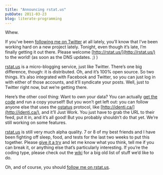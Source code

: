 ```yaml
---
title: "Announcing rstat.us"
pubDate: 2011-03-23
blog: literate-programming
---
```



Whew.

If you’ve been [following me on Twitter](http://twitter.com/steveklabnik) at all lately, you’ll know that I’ve been working hard on a new project lately. Tonight, even though it’s late, I’m finally getting it out there. Please welcome [http://rstat.us/](http://rstat.us/) to the world! (as soon as the DNS updates. ;) )

[rstat.us](http://rstat.us/) is a micro-blogging service, just like Twitter. There’s one big difference, though: it is distributed. Oh, and it’s 100% open source. So two things. It’s also integrated with Facebook and Twitter, so you can just log in with either of those accounts, and it’ll syndicate your posts. Well, just to Twitter right now, but we’re getting there.

Here’s the other cool thing: Want to own your data? You can actually [get the code](http://github.com/hotsh/rstat.us) and run a copy yourself! But you won’t get left out: you can follow anyone else that uses the [ostatus](http://ostatus.org/) protocol, like [http://identi.ca/](http://identi.ca/), and it’ll Just Work. You just have to grab the URL to their feed, put it in, and it’s all good! But you probably shouldn’t do that yet. We’re still working on some features.

[rstat.us](http://rstat.us/) is still very much alpha quality. 7 or 8 of my best friends and I have been fighting off sleep, food, and tests for the last two weeks to put this together. Please [give it a try](http://rstat.us/) and let me know what you think, tell me if you can break it, or anything else that’s particularly interesting. If you’re the coding type, please check out the [wiki](http://github.com/hotsh/rstat.us/wiki) for a big old list of stuff we’d like to do.

Oh, and of course, you should [follow me on rstat.us](http://rstat.us/users/steveklabnik).
